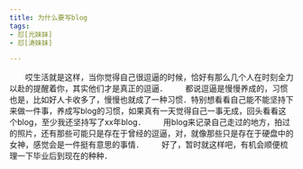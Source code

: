 ```yaml
---
title: 为什么要写blog
tags: 
- 怼[光妹妹]
- 怼[涛妹妹]

---
```

　　哎生活就是这样，当你觉得自己很逗逼的时候，恰好有那么几个人在时刻全力以赴的提醒着你，其实他们才是真正的逗逼．
　　都说逗逼是慢慢养成的，习惯也是，比如好人卡收多了，慢慢也就成了一种习惯．特别想看看自己能不能坚持下来做一件事，养成写blog的习惯，如果真有一天觉得自己一事无成，回头看看这个blog，至少我还坚持写了xx年blog．
　　用blog来记录自己走过的地方，拍过的照片，还有那些可能只是存在于曾经的逗逼，对，就像那些只是存在于硬盘中的女神，感觉会是一件挺有意思的事情．
　　好了，暂时就这样吧，有机会顺便梳理一下毕业后到现在的种种．

